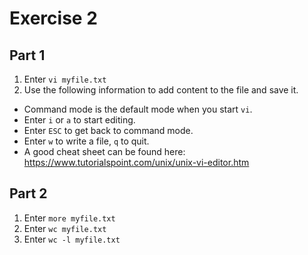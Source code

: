 # Exercise 2

## Part 1

1. Enter `vi myfile.txt`
2. Use the following information to add content to the file and save it. 
  * Command mode is the default mode when you start `vi`.
  * Enter `i` or `a` to start editing.
  * Enter `ESC` to get back to command mode.
  * Enter `w` to write a file, `q` to quit.
  * A good cheat sheet can be found here: https://www.tutorialspoint.com/unix/unix-vi-editor.htm
<!--  https://ryanstutorials.net/linuxtutorial/cheatsheetvi.php  -->
  
## Part 2

1. Enter `more myfile.txt`
2. Enter `wc myfile.txt`
3. Enter `wc -l myfile.txt`
